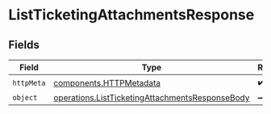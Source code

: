 # ListTicketingAttachmentsResponse


## Fields

| Field                                                                                                              | Type                                                                                                               | Required                                                                                                           | Description                                                                                                        |
| ------------------------------------------------------------------------------------------------------------------ | ------------------------------------------------------------------------------------------------------------------ | ------------------------------------------------------------------------------------------------------------------ | ------------------------------------------------------------------------------------------------------------------ |
| `httpMeta`                                                                                                         | [components.HTTPMetadata](../../models/components/httpmetadata.md)                                                 | :heavy_check_mark:                                                                                                 | N/A                                                                                                                |
| `object`                                                                                                           | [operations.ListTicketingAttachmentsResponseBody](../../models/operations/listticketingattachmentsresponsebody.md) | :heavy_minus_sign:                                                                                                 | N/A                                                                                                                |